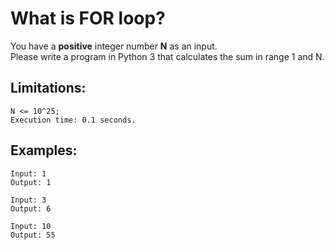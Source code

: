# What is FOR loop?
You have a **positive** integer number **N** as an input.  
Please write a program in Python 3 that calculates the sum in range 1 and N.

## Limitations:
    N <= 10^25;
    Execution time: 0.1 seconds.

## Examples:
    Input: 1
    Output: 1

    Input: 3
    Output: 6

    Input: 10
    Output: 55
